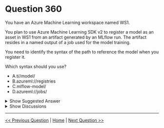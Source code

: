 # Question 360

You have an Azure Machine Learning workspace named WS1.

You plan to use Azure Machine Learning SDK v2 to register a model as an asset in WS1 from an artifact generated by an MLflow run. The artifact resides in a named output of a job used for the model training.

You need to identify the syntax of the path to reference the model when you register it.

Which syntax should you use?

* A.t//model/
* B.azureml://registries
* C.mlflow-model/
* D.azureml://jobs/

<details>
  <summary>Show Suggested Answer</summary>

  <strong>D</strong><br>

</details>

<details>
  <summary>Show Discussions</summary>

<blockquote><p><strong>D0ktor</strong> <code>(Tue 19 Nov 2024 22:45)</code> - <em>Upvotes: 2</em></p><p>D Correct</p></blockquote>
<blockquote><p><strong>evangelist</strong> <code>(Sun 23 Jun 2024 06:31)</code> - <em>Upvotes: 1</em></p><p>The correct syntax to reference the model when registering it from an MLflow run artifact in Azure Machine Learning SDK v2 is:
D. azureml://jobs/
Here&#x27;s why:

In Azure Machine Learning SDK v2, when you want to register a model from a job output, you use the &quot;azureml://&quot; URI scheme.
The &quot;jobs/&quot; part indicates that you&#x27;re referring to a job output.
The full path would typically look something like this:
azureml://jobs/&lt;job-name&gt;/outputs/&lt;output-name&gt;/artifacts/&lt;artifact-path&gt;</p></blockquote>

</details>

---

[<< Previous Question](question_359.md) | [Home](/index.md) | [Next Question >>](question_361.md)
